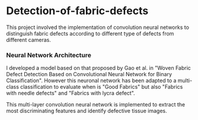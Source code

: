 # Detection-of-fabric-defects

This project involved the implementation of convolution neural networks to distinguish fabric defects according to different type of defects from different cameras.

### Neural Network Architecture
I developed a model based on that proposed by Gao et al. in "Woven Fabric Defect Detection Based on Convolutional Neural Network for Binary Classification". However this neuronal network has been adapted to a multi-class classification to evaluate when is "Good Fabrics" but also "Fabrics with needle defects" and "Fabrics with lycra defect".

This multi-layer convolution neural network is implemented to extract the most discriminating features and identify defective tissue images.
